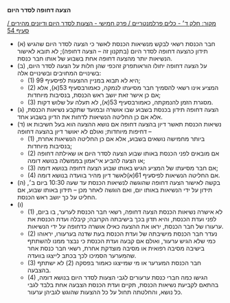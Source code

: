 **הצעה דחופה לסדר היום**

[מקור: חלק ד׳ - כלים פרלמנטריים / פרק חמישי - הצעות לסדר היום ודיונים מהירים / סעיף 54](https://he.wikisource.org/wiki/תקנון_הכנסת#סעיף_54)

 * (א) חבר הכנסת רשאי לבקש מנשיאות הכנסת לאשר כי הצעה לסדר היום שהגיש תידון כהצעה דחופה לסדר היום (בתקנון זה – הצעה דחופה); לא תובא לאישור הנשיאות יותר מהצעה דחופה אחת בשבוע של אותו חבר כנסת.
 * (ב) על הצעה דחופה יחולו הוראותפרק זהכפי שהן חלות על הצעה לסדר היום, בשינויים המחויבים ובשינויים אלה:
   * (1) היא לא תבוא במניין ההצעות לפיסעיף 99;
   * (2) המציע אינו רשאי להסמיך חבר מסיעתו לנמקה, כאמורבסעיף 53(א), אלא אם כן אישר זאת יושב ראש הכנסת, בנסיבות מיוחדות;
   * (3) מסגרת הזמן להנמקתה, כאמורבסעיף 53(א), לא תעלה על שלוש דקות.
 * (ג) הצעה דחופה תידון בכנסת בשבוע שבו אושרה ובמועד שתקבע נשיאות הכנסת, אלא אם כן החליטה הנשיאות לדחות את הדיון בשבוע אחד.
 * (ד) נשיאות הכנסת תאשר דיון בהצעה דחופה אם נושא ההצעה הוא בעל חשיבות או דחיפות מיוחדות; ואולם לא יאושר דיון בהצעה דחופה –
   * (1) ביותר מחמישה נושאים בשבוע, אלא אם כן החליטה הנשיאות אחרת, בנסיבות מיוחדות;
   * (2) אם מובאים לפני הכנסת באותו שבוע הצעה לסדר היום או שאילתה דחופה או הצעה להביע אי־אמון בממשלה בנושא דומה;
   * (3) אם חבר מסיעתו של המציע הגיש באותו שבוע הצעה דחופה בנושא דומה;
   * (4) אם החליטה הנשיאות לפיסעיף 61(א)לאשר דיון מהיר בוועדה בנושא דומה.
 * (ה) בקשה לאישור הצעה דחופה שהוגשה לנשיאות הכנסת עד שעה 10:30 ביום ב׳, תידון על ידי הנשיאות באותו יום, ואם הוגשה לאחר מכן – תידון באותו שבוע, אם החליט על כך יושב ראש הכנסת.
 * (ו) 
   * (1) לא אישרה נשיאות הכנסת הצעה דחופה, רשאי חבר הכנסת לערער, בו ביום, לפני ועדת הכנסת, והיא תדון בכך בישיבתה הקרובה; קיבלה ועדת הכנסת את ערעורו של חבר הכנסת, יראו את ההצעה כאילו אושרה כדחופה על ידי הנשיאות.
   * (2) נעדר חבר הכנסת מישיבתה של ועדת הכנסת בעת שדנה בערעורו, יראוהו כמי שלא הגיש ערעור, ואולם אם קבעה ועדת הכנסת כי נבצר ממנו להשתתף בישיבה מסיבה רפואית או מסיבה מוצדקת אחרת, רשאי חבר כנסת אחר שהמערער הסמיכו לכך בכתב לייצגו בוועדה.
   * (3) חבר הכנסת המערער או מי שמייצגו כאמור בפסקה (2) לא ישתתף בהצבעה.
   * (4) הגישו כמה חברי כנסת ערעורים לגבי הצעות לסדר היום בנושא דומה, בהתאם לקביעת נשיאות הכנסת, תקיים ועדת הכנסת הצבעה אחת בלבד לגבי כל נושא, והחלטתה תחול על כל ההצעות שהוגש לגביהן ערעור.